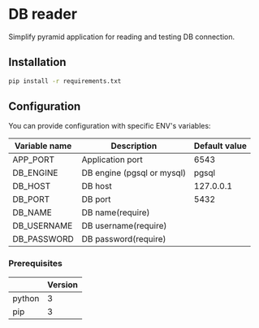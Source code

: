 # DB reader

Simplify pyramid application for reading and testing DB connection.

## Installation

```bash
pip install -r requirements.txt
```

## Configuration

You can provide configuration with specific ENV's variables:

|Variable name|Description|Default value|
|---|---|---|
|APP_PORT|Application port|6543|
|DB_ENGINE|DB engine (pgsql or mysql) |pgsql|
|DB_HOST|DB host|127.0.0.1|
|DB_PORT|DB port|5432|
|DB_NAME|DB name(require)||
|DB_USERNAME|DB username(require)||
|DB_PASSWORD|DB password(require)||

### Prerequisites

| |Version|
|---|---|
|python| 3 |
|pip| 3 |
